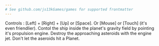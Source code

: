 ```yaml
---
# See github.com/js13kGames/games for supported frontmatter
---
```

Controls : [Left] + [Right] + [Up] or [Space]. Or [Mouse] or [Touch] (it's even friendlier). Contol the ship inside the planet's gravity field by pointing it's propulsion engine. Destroy the approaching asteroids with the engine jet. Don't let the aseroids hit a Planet.